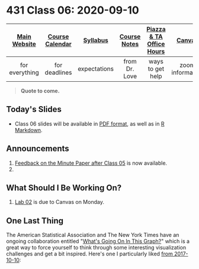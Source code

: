 # 431 Class 06: 2020-09-10

[Main Website](https://thomaselove.github.io/431/) | [Course Calendar](https://thomaselove.github.io/431/calendar.html) | [Syllabus](https://thomaselove.github.io/431-2020-syllabus/) | [Course Notes](https://thomaselove.github.io/431-notes/) | [Piazza & TA Office Hours](https://thomaselove.github.io/431/contact.html) | [Canvas](https://canvas.case.edu) | [Data and Code](https://thomaselove.github.io/431/data_index.html)
:-----------: | :--------------: | :----------: | :---------: | :-------------: | :-----------: | :------------:
for everything | for deadlines | expectations | from Dr. Love | ways to get help | zoom information | for downloads

> **Quote to come.** 

## Today's Slides

- Class 06 slides will be available in [PDF format](https://github.com/THOMASELOVE/431-2020/blob/master/classes/class06/431_class-06-slides_2020.pdf), as well as in [R Markdown](https://github.com/THOMASELOVE/431-2020/blob/master/classes/class06/431_class-06-slides_2020.Rmd).

## Announcements

1. [Feedback on the Minute Paper after Class 05](https://github.com/THOMASELOVE/431-2020/tree/master/minutepapers) is now available.
2. 

## What Should I Be Working On?

1. [Lab 02](https://github.com/THOMASELOVE/431-2020/blob/master/labs/lab02/lab02.md) is due to Canvas on Monday.

## One Last Thing

The American Statistical Association and The New York Times have an ongoing collaboration entitled "[What's Going On In This Graph?](https://www.nytimes.com/column/whats-going-on-in-this-graph)" which is a great way to force yourself to think through some interesting visualization challenges and get a bit inspired. Here's one I particularly liked [from 2017-10-10](https://www.nytimes.com/2017/10/09/learning/whats-going-on-in-this-graph-oct-10-2017.html):

![]()





